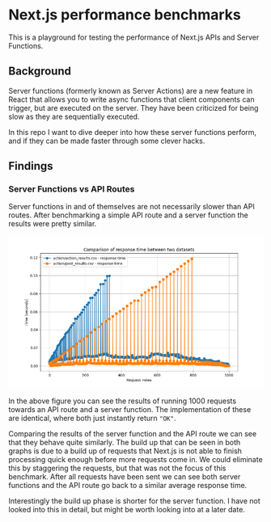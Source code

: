 # Next.js performance benchmarks

This is a playground for testing the performance of Next.js APIs and Server Functions.

## Background

Server functions (formerly known as Server Actions) are a new feature in React that allows you to write async functions that client components can trigger, but are executed on the server.
They have been criticized for being slow as they are sequentially executed.

In this repo I want to dive deeper into how these server functions perform, and if they can be made faster through some clever hacks.

## Findings

### Server Functions vs API Routes

Server functions in and of themselves are not necessarily slower than API routes.
After benchmarking a simple API route and a server function the results were pretty similar.

![](./data/action/comparison.png)

In the above figure you can see the results of running 1000 requests towards an API route and a server function.
The implementation of these are identical, where both just instantly return `"OK"`.

Comparing the results of the server function and the API route we can see that they behave quite similarly.
The build up that can be seen in both graphs is due to a build up of requests that Next.js is not able to finish processing quick enough before more requests come in. We could eliminate this by staggering the requests, but that was not the focus of this benchmark.
After all requests have been sent we can see both server functions and the API route go back to a similar average response time.

Interestingly the build up phase is shorter for the server function.
I have not looked into this in detail, but might be worth looking into at a later date.
